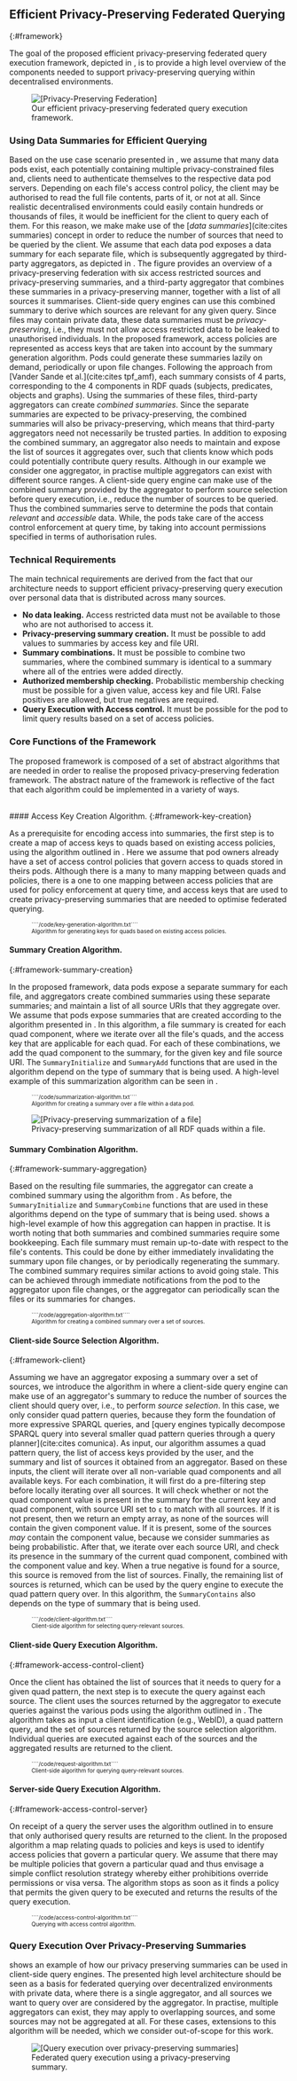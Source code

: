 ## Efficient Privacy-Preserving Federated Querying
{:#framework}

The goal of the proposed efficient privacy-preserving federated query execution framework, depicted in [](#figure-privacy-federation-architecture), is to provide a high level overview of the components needed to support privacy-preserving querying within decentralised environments.

<figure id="figure-privacy-federation-architecture">
<img src="img/privacy-federation-architecture.svg" alt="[Privacy-Preserving Federation]" class="figure-width-twothird">
<figcaption markdown="block">
Our efficient privacy-preserving federated query execution framework.
</figcaption>
</figure>

### Using Data Summaries for Efficient Querying

Based on the use case scenario presented in [](#use-case), we assume that many data pods exist, each potentially containing multiple privacy-constrained files and, clients need to authenticate themselves to the respective data pod servers. Depending on each file's access control policy, the client may be authorised to read the full file contents, parts of it, or not at all.
Since realistic decentralised environments could easily contain hundreds or thousands of files,
it would be inefficient for the client to query each of them.
For this reason, we make make use of the [_data summaries_](cite:cites summaries) concept
in order to reduce the number of sources that need to be queried by the client.
We assume that each data pod exposes a data summary for each separate file, which is subsequently aggregated by third-party aggregators, as depicted in [](#figure-privacy-federation-architecture).
The figure provides an overview of a privacy-preserving federation with six access restricted sources and privacy-preserving summaries, and a third-party aggregator that combines these summaries in a privacy-preserving manner, together with a list of all sources it summarises. Client-side query engines can use this combined summary to derive which sources are relevant for any given query. Since files may contain private data, these data summaries must be _privacy-preserving_,
i.e., they must not allow access restricted data to be leaked to unauthorised individuals.
In the proposed framework, access policies are represented as access keys that are taken into account by the summary generation algorithm. Pods could generate these summaries lazily on demand, periodically or upon file changes.
Following the approach from [Vander Sande et al.](cite:cites tpf_amf), each summary consists of 4 parts, corresponding to the 4 components in RDF quads (subjects, predicates, objects and graphs).
Using the summaries of these files, third-party aggregators can create _combined summaries_.
Since the separate summaries are expected to be privacy-preserving, the combined summaries will also be privacy-preserving,
which means that third-party aggregators need not necessarily be trusted parties.
In addition to exposing the combined summary,
an aggregator also needs to maintain and expose the list of sources it aggregates over,
such that clients know which pods could potentially contribute query results.
Although in our example we consider one aggregator, in practise multiple aggregators can exist with different source ranges.
A client-side query engine can make use of the combined summary provided by the aggregator to perform source selection before query execution, i.e., reduce the number of sources to be queried. Thus the combined summaries serve to determine the pods that contain _relevant_ and _accessible_ data.
While, the pods take care of the access control enforcement at query time, by taking into account permissions specified in terms of authorisation rules.

### Technical Requirements

The main technical requirements are derived from the fact that our architecture needs to support efficient privacy-preserving query execution over personal data that is distributed across many sources.

- **No data leaking.**
   Access restricted data must not be available to those who are not authorised to access it.
- **Privacy-preserving summary creation.**
   It must be possible to add values to summaries by access key and file URI.
- **Summary combinations.**
   It must be possible to combine two summaries,
   where the combined summary is identical to a summary where all of the entries were added directly.
- **Authorized membership checking.**
   Probabilistic membership checking must be possible for a given value, access key and file URI.
   False positives are allowed, but true negatives are required.
- **Query Execution with Access control.**
   It must be possible for the pod to limit query results based on a set of access policies.

### Core Functions of the Framework

The proposed framework is composed of a set of abstract algorithms that are needed in order to realise the proposed privacy-preserving federation framework. The abstract nature of the framework is reflective of the fact that each algorithm could be implemented in a variety of ways.

<br/>
#### Access Key Creation Algorithm.
{:#framework-key-creation}

As a prerequisite for encoding access into summaries,
the first step is to create a map of access keys to quads based on existing access policies, using the algorithm outlined in [](#key-generation-algorithm). Here we assume that pod owners already have a set of access control policies that govern access to quads stored in theirs pods. Although there is a many to many mapping between quads and policies, there is a one to one mapping between access policies that are used for policy enforcement at query time, and access keys that are used to create privacy-preserving summaries that are needed to optimise federated querying.


<font size="1">
<figure id="key-generation-algorithm" class="listing">
````/code/key-generation-algorithm.txt````
<figcaption markdown="block">
Algorithm for generating keys for quads based on existing access policies.
</figcaption>
</figure>
</font>

#### Summary Creation Algorithm.
{:#framework-summary-creation}

In the proposed framework, data pods expose a separate summary for each file,
and aggregators create combined summaries using these separate summaries;
and maintain a list of all source URIs that they aggregate over.
We assume that pods expose summaries that are created according to the algorithm presented in [](#summarization-algorithm).
In this algorithm, a file summary is created for each quad component,
where we iterate over all the file's quads,
and the access key that are applicable for each quad.
For each of these combinations, we add the quad component to the summary,
for the given key and file source URI.
The `SummaryInitialize` and `SummaryAdd` functions that are used in the algorithm depend on the type of summary that is being used.
A high-level example of this summarization algorithm can be seen in [](#figure-summary-components-privacy).


<font size="1">
<figure id="summarization-algorithm" class="listing">
````/code/summarization-algorithm.txt````
<figcaption markdown="block">
Algorithm for creating a summary over a file within a data pod.
</figcaption>
</figure>
</font>


<figure id="figure-summary-components-privacy">
<img src="img/summary-components-privacy.svg" alt="[Privacy-preserving summarization of a file]" class="figure-width-twothird">
<figcaption markdown="block">
Privacy-preserving summarization of all RDF quads within a file.
</figcaption>
</figure>

#### Summary Combination Algorithm.
{:#framework-summary-aggregation}

Based on the resulting file summaries,
the aggregator can create a combined summary using the algorithm from [](#aggregation-algorithm).
As before, the `SummaryInitialize` and `SummaryCombine` functions that are used in these algorithms
depend on the type of summary that is being used.
[](#figure-summary-components-privacy-aggregated) shows a high-level example of how this aggregation can happen in practise.
It is worth noting that both summaries and combined summaries require some bookkeeping.
Each file summary must remain up-to-date with respect to the file's contents.
This could be done by either immediately invalidating the summary upon file changes,
or by periodically regenerating the summary.
The combined summary requires similar actions to avoid going stale.
This can be achieved through immediate notifications from the pod to the aggregator upon file changes,
or the aggregator can periodically scan the files or its summaries for changes.

<font size="1">
<figure id="aggregation-algorithm" class="listing">
````/code/aggregation-algorithm.txt````
<figcaption markdown="block">
Algorithm for creating a combined summary over a set of sources.
</figcaption>
</figure>
</font>

#### Client-side Source Selection Algorithm.
{:#framework-client}

Assuming we have an aggregator exposing a summary over a set of sources,
we introduce the algorithm in [](#client-algorithm) where a client-side query engine can make use of an aggregator's summary
to reduce the number of sources the client should query over, i.e., to perform _source selection_.
In this case, we only consider quad pattern queries,
because they form the foundation of more expressive SPARQL queries,
and [query engines typically decompose SPARQL query into several smaller quad pattern queries through a query planner](cite:cites comunica).
As input, our algorithm assumes a quad pattern query,
the list of access keys provided by the user,
and the summary and list of sources it obtained from an aggregator.
Based on these inputs, the client will iterate over all non-variable quad components
and all available keys.
For each combination, it will first do a pre-filtering step before locally iterating over all sources.
It will check whether or not the quad component value
is present in the summary for the current key and quad component,
with source URI set to `ε` to match with all sources.
If it is not present, then we return an empty array, as none of the sources will contain the given component value.
If it is present, some of the sources _may_ contain the component value,
because we consider summaries as being probabilistic.
After that, we iterate over each source URI, and check its presence in the summary of the current quad component,
combined with the component value and key.
When a true negative is found for a source, this source is removed from the list of sources.
Finally, the remaining list of sources is returned,
which can be used by the query engine to execute the quad pattern query over.
In this algorithm, the `SummaryContains` also depends on the type of summary that is being used.

<font size="1">
<figure id="client-algorithm" class="listing">
````/code/client-algorithm.txt````
<figcaption markdown="block">
Client-side algorithm for selecting query-relevant sources.
</figcaption>
</figure>
</font>

#### Client-side Query Execution Algorithm.
{:#framework-access-control-client}

Once the client has obtained the list of sources that it needs to query for a given quad pattern, the next step is to execute the query against each source.
The client uses the sources returned by the aggregator to execute queries against the various pods using the algorithm outlined in [](#client-query-algorithm).
The algorithm takes as input a client identification (e.g., WebID), a quad pattern query, and the set of sources returned by the source selection algorithm. Individual queries are executed against each of the sources and the aggregated results are returned to the client.

<font size="1">
<figure id="client-query-algorithm" class="listing">
````/code/request-algorithm.txt````
<figcaption markdown="block">
Client-side algorithm for querying query-relevant sources.
</figcaption>
</figure>
</font>

#### Server-side Query Execution Algorithm.
{:#framework-access-control-server}

On receipt of a query the server uses the algorithm outlined in [](#server-query-algorithm) to ensure that only authorised query results are returned to the client.
In the proposed algorithm a map relating quads to policies and keys is used to identify access policies that govern a particular query. We assume that there may be multiple policies that govern a particular quad and thus envisage a simple conflict resolution strategy whereby either prohibitions override permissions or visa versa. The algorithm stops as soon as it finds a policy that permits the given query to be executed and returns the results of the query execution.

<font size="1">
<figure id="server-query-algorithm" class="listing">
````/code/access-control-algorithm.txt````
<figcaption markdown="block">
Querying with access control algorithm.
</figcaption>
</figure>
</font>

### Query Execution Over Privacy-Preserving Summaries

[](#figure-query-execution) shows an example of how our privacy preserving summaries can be used in client-side query engines.
The presented high level architecture should be seen as a basis for federated querying over decentralized environments with private data, where there is a single aggregator, and all sources we want to query over are considered by the aggregator.
In practise, multiple aggregators can exist,
they may apply to overlapping sources,
and some sources may not be aggregated at all.
For these cases, extensions to this algorithm will be needed,
which we consider out-of-scope for this work.

<figure id="figure-query-execution">
<img src="img/query-execution.svg" alt="[Query execution over privacy-preserving summaries]" class="figure-width-twothird">
<figcaption markdown="block">
Federated query execution using a privacy-preserving summary.
</figcaption>
</figure>
